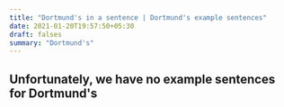 ```yaml
---
title: "Dortmund's in a sentence | Dortmund's example sentences"
date: 2021-01-20T19:57:50+05:30
draft: falses
summary: "Dortmund's"
---
```

## Unfortunately, we have no example sentences for Dortmund's                 
